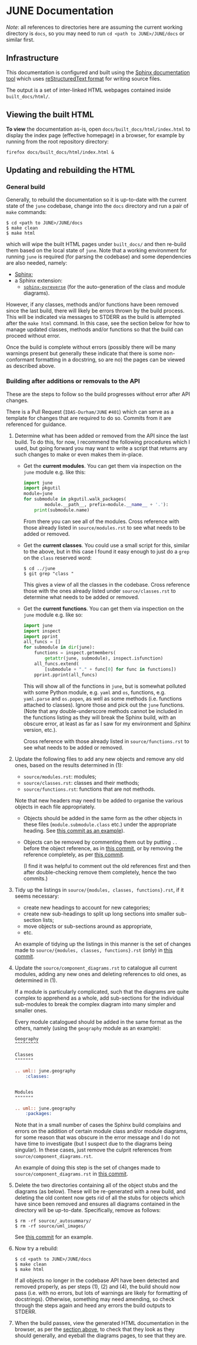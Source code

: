 # JUNE Documentation

*Note*: all references to directories here are assuming the current working
directory is `docs`, so you may need to run
`cd <path to JUNE>/JUNE/docs` or similar first.


## Infrastructure

This documentation is configured and built using the
[Sphinx documentation tool](https://www.sphinx-doc.org/en/master/) which uses
[reStructuredText format](https://www.sphinx-doc.org/en/master/usage/restructuredtext/basics.html) for writing source files.

The output is a set of inter-linked HTML webpages contained inside
`built_docs/html/`.

## Viewing the built HTML


**To view** the documentation as-is, open ``docs/built_docs/html/index.html``
to display the index page (effective homepage) in a browser, for example
by running from the root repository directory:

```
firefox docs/built_docs/html/index.html &
```

## Updating and rebuilding the HTML

### General build

Generally, to rebuild the documentation so it is up-to-date with the
current state of the `june` codebase, change into the `docs` directory
and run a pair of `make` commands:

```console
$ cd <path to JUNE>/JUNE/docs
$ make clean
$ make html
```

which will wipe the built HTML pages under ``built_docs/`` and then
re-build them based on the local state of `june`. Note that a working
environment for running `june` is required (for parsing the codebase)
and some dependencies are also needed, namely:

* [Sphinx](https://www.sphinx-doc.org/en/master/usage/installation.html);
* a Sphinx extension:
  * [``sphinx-pyreverse``](https://pypi.org/project/sphinx-pyreverse/) (for
    the auto-generation of the class and module diagrams).

However, if any classes, methods and/or functions have been removed since
the last build, there will likely be errors thrown by the build process.
This will be indicated via messages to STDERR as the build is attempted
after the `make html` command. In this case, see the section below for how
to manage updated classes, methods and/or functions so that the build can
proceed without error.

Once the build is complete without errors (possibly there will be many
warnings present but generally these indicate that there is some
non-conformant formatting in a docstring, so are no) the pages can be
viewed as described above.

### Building after additions or removals to the API

These are the steps to follow so the build progresses without error after
API changes.

There is a Pull Request (`IDAS-Durham/JUNE` `#401`) which can serve as a
template for changes that are required to do so. Commits from it are
referenced for guidance.

1. Determine what has been added or removed from the API since the last
   build. To do this, for now, I recommend the following procedures which
   I used, but going forward you may want to write a script that returns
   any such changes to make or even makes them in-place.

   * Get the **current modules**. You can get them via inspection on the
     `june` module e.g. like this:

     ```python
     import june
     import pkgutil
     module=june
     for submodule in pkgutil.walk_packages(
             module.__path__, prefix=module.__name__ + '.'):
         print(submodule.name)
     ```

     From there you can see all of the modules. Cross reference with those
     already listed in ``source/modules.rst`` to see what needs to be added
     or removed.

   * Get the **current classes**. You could use a small script for this,
     similar to the above, but in this case I found it easy enough to just
     do a `grep` on the `class` reserved word:

     ```console
     $ cd ../june
     $ git grep "class "
     ```

     This gives a view of all the classes in the codebase. Cross reference
     those with the ones already listed under ``source/classes.rst``
     to determine what needs to be added or removed.

   * Get the **current functions**. You can get them via inspection on the
     `june` module e.g. like so:

     ```python
     import june
     import inspect
     import pprint
     all_funcs = []
     for submodule in dir(june):
         functions = inspect.getmembers(
             getattr(june, submodule), inspect.isfunction)
         all_funcs.extend(
             [submodule + "." + func[0] for func in functions])
         pprint.pprint(all_funcs)
     ```

     This will show all of the functions in `june`, but is somewhat
     polluted with some Python module, e.g. `yaml` and `os`, functions, e.g.
     ``yaml.parse`` and ``os.popen``, as well as some methods (i.e.
     functions attached to classes). Ignore those and pick out the `june`
     functions. (Note that any double-underscore methods cannot be
     included in the functions listing as they will break the Sphinx build,
     with an obscure error, at least as far as I saw for my environment
     and Sphinx version, etc.).

     Cross reference with those already listed in ``source/functions.rst``
     to see what needs to be added or removed.

2. Update the following files to add any new objects and remove any old
   ones, based on the results determined in (1):

   * ``source/modules.rst``: modules;
   * ``source/classes.rst``: classes and their methods;
   * ``source/functions.rst``: functions that are not methods.

   Note that new headers may need to be added to organise the various
   objects in each file appropriately.

   * Objects should be added in the same form as the other objects in these
     files (`module.submodule.class` etc.) under the appropriate heading.
     See [this commit as an example](https://github.com/IDAS-Durham/JUNE/pull/401/commits/3ab378e6cefc31102f6dd2ab861ba44d9de423ab)).

   * Objects can be removed by commenting them out by putting `.. ` before
     the object reference, as in
     [this commit](https://github.com/IDAS-Durham/JUNE/pull/401/commits/b61e091c95f63678716016d0b4b9ddb71eb8fbea),
     or by removing the reference completely, as per
     [this commit](https://github.com/IDAS-Durham/JUNE/pull/401/commits/b1abcc7c6cb1ef373e7854d70ae63afbaf1bf96d).

     (I find it was helpful to comment out the old references first and
     then after double-checking remove them completely, hence the two
     commits.)

3. Tidy up the listings in ``source/{modules, classes, functions}.rst``,
   if it seems necessary:

   * create new headings to account for new categories;
   * create new sub-headings to split up long sections into smaller
     sub-section lists;
   * move objects or sub-sections around as appropriate,
   * etc.

   An example of tidying up the listings in this manner is the set of
   changes made to ``source/{modules, classes, functions}.rst`` (only) in
   [this commit](https://github.com/IDAS-Durham/JUNE/pull/401/commits/1e065943ba54cb1bcd2aa1c6709b45380a646eab).

4. Update the ``source/component_diagrams.rst`` to catalogue all current
   modules, adding any new ones and deleting references to old ones,
   as determined in (1).

   If a module is particularly complicated, such that the diagrams are
   quite complex to apprehend as a whole, add sub-sections for the
   individual sub-modules to break the complex diagram into many simpler
   and smaller ones.

   Every module catalogued should be added in the same format as the others,
   namely (using the `geography` module as an example):

   ```rst
   Geography
   ^^^^^^^^^

   Classes
   """""""

   .. uml:: june.geography
       :classes:


   Modules
   """""""

   .. uml:: june.geography
       :packages:

   ```

   Note that in a small number of cases the Sphinx build complains and errors
   on the addition of certain module class and/or module diagrams, for some
   reason that was obscure in the error message and I do not have time to
   investigate (but I suspect due to the diagrams being singular). In these
   cases, just remove the culprit references from
   ``source/component_diagrams.rst``.

   An example of doing this step is the set of changes made to
   ``source/component_diagrams.rst`` in
   [this commit](https://github.com/IDAS-Durham/JUNE/pull/401/commits/1e065943ba54cb1bcd2aa1c6709b45380a646eab).

5. Delete the two directories containing all of the object stubs and the
   diagrams (as below). These will be re-generated with a new build,
   and deleting the old content now gets rid of all the stubs for objects
   which have since been removed and ensures all diagrams contained in the
   directory will be up-to-date. Specifically, remove as follows:

   ```console
   $ rm -rf source/_autosummary/
   $ rm -rf source/uml_images/
   ```

   See
   [this commit](https://github.com/IDAS-Durham/JUNE/pull/401/commits/64f6bce1eb9fa4a2900647984a45c8250f2c52de)
   for an example.

6. Now try a rebuild:

   ```console
   $ cd <path to JUNE>/JUNE/docs
   $ make clean
   $ make html
   ```

   If all objects no longer in the codebase API have been detected and
   removed properly, as per steps (1), (2) and (4), the
   build should now pass (i.e. with no errors, but lots of warnings are
   likely for formatting of docstrings). Otherwise, something may need
   amending, so check through the steps again and heed any errors the
   build outputs to STDERR.

7. When the build passes, view the generated HTML documentation in the
   browser, as per the [section above](viewing-the-built-html), to check
   that they look as they should generally, and eyeball the diagrams pages,
   to see that they are.
